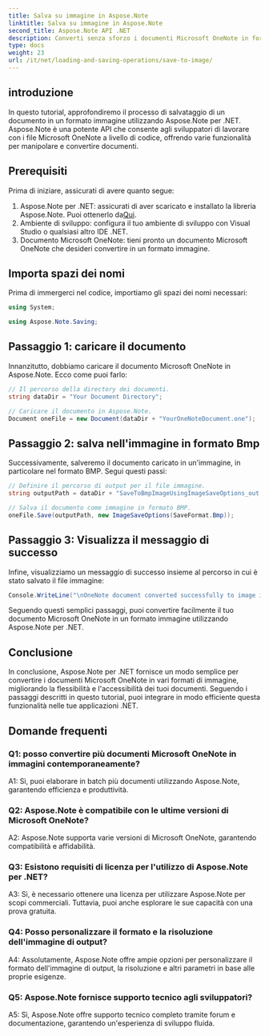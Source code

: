 ```yaml
---
title: Salva su immagine in Aspose.Note
linktitle: Salva su immagine in Aspose.Note
second_title: Aspose.Note API .NET
description: Converti senza sforzo i documenti Microsoft OneNote in formato immagine in BMP con Aspose.Note per .NET. Integrazione perfetta, passaggi semplici e funzionalità robuste.
type: docs
weight: 23
url: /it/net/loading-and-saving-operations/save-to-image/
---
```

## introduzione

In questo tutorial, approfondiremo il processo di salvataggio di un documento in un formato immagine utilizzando Aspose.Note per .NET. Aspose.Note è una potente API che consente agli sviluppatori di lavorare con i file Microsoft OneNote a livello di codice, offrendo varie funzionalità per manipolare e convertire documenti.

## Prerequisiti

Prima di iniziare, assicurati di avere quanto segue:

1.  Aspose.Note per .NET: assicurati di aver scaricato e installato la libreria Aspose.Note. Puoi ottenerlo da[Qui](https://releases.aspose.com/note/net/).
2. Ambiente di sviluppo: configura il tuo ambiente di sviluppo con Visual Studio o qualsiasi altro IDE .NET.
3. Documento Microsoft OneNote: tieni pronto un documento Microsoft OneNote che desideri convertire in un formato immagine.

## Importa spazi dei nomi

Prima di immergerci nel codice, importiamo gli spazi dei nomi necessari:

```csharp
using System;

using Aspose.Note.Saving;
```

## Passaggio 1: caricare il documento

Innanzitutto, dobbiamo caricare il documento Microsoft OneNote in Aspose.Note. Ecco come puoi farlo:

```csharp
// Il percorso della directory dei documenti.
string dataDir = "Your Document Directory";

// Caricare il documento in Aspose.Note.
Document oneFile = new Document(dataDir + "YourOneNoteDocument.one");
```

## Passaggio 2: salva nell'immagine in formato Bmp

Successivamente, salveremo il documento caricato in un'immagine, in particolare nel formato BMP. Segui questi passi:

```csharp
// Definire il percorso di output per il file immagine.
string outputPath = dataDir + "SaveToBmpImageUsingImageSaveOptions_out.bmp";

// Salva il documento come immagine in formato BMP.
oneFile.Save(outputPath, new ImageSaveOptions(SaveFormat.Bmp));
```

## Passaggio 3: Visualizza il messaggio di successo

Infine, visualizziamo un messaggio di successo insieme al percorso in cui è stato salvato il file immagine:

```csharp
Console.WriteLine("\nOneNote document converted successfully to image in BMP format.\nFile saved at " + outputPath);
```

Seguendo questi semplici passaggi, puoi convertire facilmente il tuo documento Microsoft OneNote in un formato immagine utilizzando Aspose.Note per .NET.

## Conclusione

In conclusione, Aspose.Note per .NET fornisce un modo semplice per convertire i documenti Microsoft OneNote in vari formati di immagine, migliorando la flessibilità e l'accessibilità dei tuoi documenti. Seguendo i passaggi descritti in questo tutorial, puoi integrare in modo efficiente questa funzionalità nelle tue applicazioni .NET.

## Domande frequenti

### Q1: posso convertire più documenti Microsoft OneNote in immagini contemporaneamente?

A1: Sì, puoi elaborare in batch più documenti utilizzando Aspose.Note, garantendo efficienza e produttività.

### Q2: Aspose.Note è compatibile con le ultime versioni di Microsoft OneNote?

A2: Aspose.Note supporta varie versioni di Microsoft OneNote, garantendo compatibilità e affidabilità.

### Q3: Esistono requisiti di licenza per l'utilizzo di Aspose.Note per .NET?

A3: Sì, è necessario ottenere una licenza per utilizzare Aspose.Note per scopi commerciali. Tuttavia, puoi anche esplorare le sue capacità con una prova gratuita.

### Q4: Posso personalizzare il formato e la risoluzione dell'immagine di output?

A4: Assolutamente, Aspose.Note offre ampie opzioni per personalizzare il formato dell'immagine di output, la risoluzione e altri parametri in base alle proprie esigenze.

### Q5: Aspose.Note fornisce supporto tecnico agli sviluppatori?

A5: Sì, Aspose.Note offre supporto tecnico completo tramite forum e documentazione, garantendo un'esperienza di sviluppo fluida.